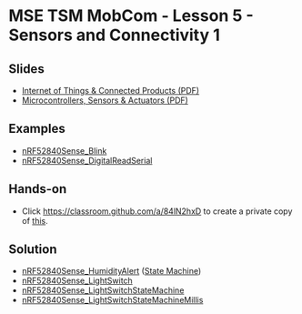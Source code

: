 # MSE TSM MobCom - Lesson 5 - Sensors and Connectivity 1
## Slides
* [Internet of Things & Connected Products (PDF)](http://www.tamberg.org/mse/2020/hs/TSM_MobCom_IoTAndConnectedProducts.pdf)
* [Microcontrollers, Sensors & Actuators (PDF)](http://www.tamberg.org/mse/2020/hs/TSM_MobCom_MCUSensorsAndActuators.pdf)

## Examples
* [nRF52840Sense_Blink](Arduino/nRF52840Sense_Blink/nRF52840Sense_Blink.ino)
* [nRF52840Sense_DigitalReadSerial](Arduino/nRF52840Sense_DigitalReadSerial/nRF52840Sense_DigitalReadSerial.ino)

## Hands-on
* Click https://classroom.github.com/a/84lN2hxD to create a private copy of [this](../../../../mse-tsm-mobcom-work-05/blob/master/README.md).

## Solution
* [nRF52840Sense_HumidityAlert](Arduino/nRF52840Sense_HumidityAlert/nRF52840Sense_HumidityAlert.ino) ([State Machine](Arduino/nRF52840Sense_HumidityAlert/HumidityAlertStateMachine.txt))
* [nRF52840Sense_LightSwitch](Arduino/nRF52840Sense_LightSwitch/nRF52840Sense_LightSwitch.ino)
* [nRF52840Sense_LightSwitchStateMachine](Arduino/nRF52840Sense_LightSwitchStateMachine/nRF52840Sense_LightSwitchStateMachine.ino)
* [nRF52840Sense_LightSwitchStateMachineMillis](Arduino/nRF52840Sense_LightSwitchStateMachineMillis/nRF52840Sense_LightSwitchStateMachineMillis.ino)
